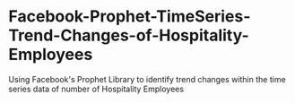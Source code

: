 # Facebook-Prophet-TimeSeries-Trend-Changes-of-Hospitality-Employees
Using Facebook's Prophet Library to identify trend changes within the time series data of number of Hospitality Employees
